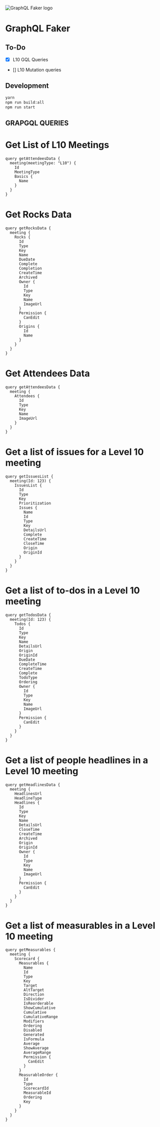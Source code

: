 ![GraphQL Faker logo](./docs/faker-logo-text.png)

# GraphQL Faker
## To-Do
- [x] L10 GQL Queries
- [] L10 Mutation queries

## Development

```sh
yarn
npm run build:all
npm run start
```



## GRAPGQL QUERIES
# Get List of L10 Meetings
```
query getAttendeesData {
  meeting(meetingType: "L10") {
  	Id
    MeetingType
    Basics {
      Name
    }
  }
}
```

# Get Rocks Data
```
query getRocksData {
  meeting {
    Rocks {
      Id
      Type
      Key
      Name
      DueDate
      Complete
      Completion
      CreateTime
      Archived
      Owner {
        Id
        Type
        Key
        Name
        ImageUrl
      }
      Permission {
        CanEdit
      }
      Origins {
        Id
        Name
      }
    }
  }
}
```

# Get Attendees Data
```
query getAttendeesData {
  meeting {
  	Attendees {
  	  Id
  	  Type
  	  Key
  	  Name
  	  ImageUrl
  	}
  }
}
```

# Get a list of issues for a Level 10 meeting
```
query getIssuesList {
  meeting(Id: 123) {
  	IssuesList {
  	  Id
  	  Type
  	  Key
  	  Prioritization
      Issues {
        Name
        Id
        Type
        Key
        DetailsUrl
        Complete
        CreateTime
        CloseTime
        Origin
        OriginId
      }
  	}
  }
}
```

# Get a list of to-dos in a Level 10 meeting
```
query getTodosData {
  meeting(Id: 123) {
  	Todos {
  	  Id
  	  Type
  	  Key
  	  Name
  	  DetailsUrl
  	  Origin
  	  OriginId
  	  DueDate
  	  CompleteTime
  	  CreateTime
  	  Complete
  	  TodoType
  	  Ordering
      Owner {
        Id
        Type
        Key
        Name
        ImageUrl
      }
      Permission {
        CanEdit
      }
  	}
  }
}
```

# Get a list of people headlines in a Level 10 meeting
```
query getHeadlinesData {
  meeting {
    HeadlinesUrl
    HeadlineType
  	Headlines {
  	  Id
  	  Type
  	  Key
  	  Name
  	  DetailsUrl
  	  CloseTime
  	  CreateTime
  	  Archived
  	  Origin
  	  OriginId
      Owner {
        Id
        Type
        Key
        Name
        ImageUrl
      }
      Permission {
        CanEdit
      }
  	}
  }
}
```

# Get a list of measurables in a Level 10 meeting
```
query getMeasurables {
  meeting {
    Scorecard {
      Measurables {
        Name
        Id
        Type
        Key
        Target
        AltTarget
        Direction
        IsDivider
        IsReorderable
        ShowCumulative
        Cumulative
        CumulativeRange
        Modifiers
        Ordering
        Disabled
        Generated
        IsFormula
        Average
        ShowAverage
        AverageRange
        Permission {
          CanEdit
        }
      }
      MeasurableOrder {
        Id
        Type
        ScorecardId
        MeasurableId
        Ordering
        Key
      }
    }
  }
}
```